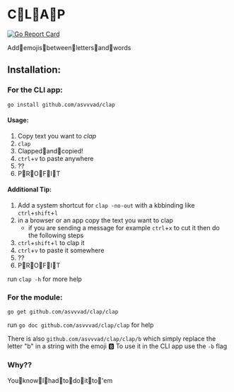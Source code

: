 # C👏️L👏️A👏️P
[![Go Report Card](https://goreportcard.com/badge/github.com/asvvvad/clap)](https://goreportcard.com/report/github.com/asvvvad/clap)

Add👏️emojis👏️between👏️letters👏️and👏️words

## Installation:

### For the CLI app:
`go install github.com/asvvvad/clap`

#### Usage:
1. Copy text you want to *clap*
2. `clap`
3. Clapped👏️and👏️copied!
4. `ctrl`+`v` to paste anywhere
5. ??
6. P👏️R👏️O👏️F👏️I👏️T

#### Additional Tip:
1. Add a system shortcut for `clap -no-out` with a kbbinding like `ctrl`+`shift`+`l`
2. in a browser or an app copy the text you want to clap
    - if you are sending a message for example `ctrl`+`x` to cut it then do the following steps
3. `ctrl`+`shift`+`l` to clap it
4. `ctrl`+`v` to paste it somewhere
5. ??
6. P👏️R👏️O👏️F👏️I👏️T

run `clap -h` for more help

### For the module:
`go get github.com/asvvvad/clap/clap`

run `go doc github.com/asvvvad/clap/clap` for help

There is also `github.com/asvvvad/clap/clap/b` which simply replace the letter "b" in a string with the emoji 🅱️
To use it in the CLI app use the `-b` flag

### Why??
You👏️know👏️I👏️had👏️to👏️do👏️it👏️to👏️'em
